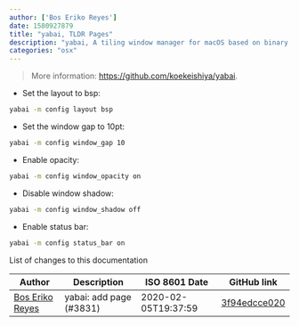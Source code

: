 ```yaml
---
author: ['Bos Eriko Reyes']
date: 1580927879
title: "yabai, TLDR Pages"
description: "yabai, A tiling window manager for macOS based on binary space partitioning."
categories: "osx"
---
```

> More information: <https://github.com/koekeishiya/yabai>.

- Set the layout to bsp:

```bash
yabai -m config layout bsp
```

- Set the window gap to 10pt:

```bash
yabai -m config window_gap 10
```

- Enable opacity:

```bash
yabai -m config window_opacity on
```

- Disable window shadow:

```bash
yabai -m config window_shadow off
```

- Enable status bar:

```bash
yabai -m config status_bar on
```
List of changes to this documentation


Author | Description | ISO 8601 Date | GitHub link
------|-----|-----|-----
[Bos Eriko Reyes](mailto:bos.eriko@gmail.com) | yabai: add page (#3831) | 2020-02-05T19:37:59 | [3f94edcce020](https://github.com/tldr-pages/tldr/commit/3f94edcce0203ee8446d66498e058f679ecd9fcf)

